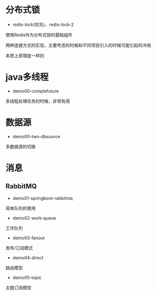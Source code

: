 # 分布式锁
- redis-lock(优先)、redis-lock-2

使用Redis作为分布式锁的基础组件

两种连接方式的实现，主要考虑的时候和不同项目引入的时候可能引起的冲突

本质上原理是一样的

# java多线程

- demo00-complefuture

多线程处理任务的时候，非常有用

# 数据源

- demo00-two-dbsource

多数据源的切换

# 消息

## RabbitMQ

- demo01-springboot-rabbitmq

简单队列的使用

- demo02-work-queue

工作队列

- demo03-fanout

发布/订阅模式

- demo04-direct

路由模型

- demo05-topic

主题订阅模型